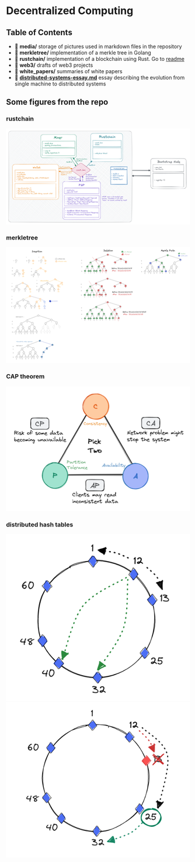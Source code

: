 # Decentralized Computing

## Table of Contents
- 📂 **media/** storage of pictures used in markdown files in the repository
- 📂 **merkletree/** implementation of a merkle tree in Golang 
- 📂 **rustchain/** implementation of a blockchain using Rust. Go to [readme](/rustchain/README.md)
- 📂 **web3/** drafts of web3 projects
- 📂 **white_papers/** summaries of white papers 
- 📄 **[distributed-systems-essay.md](distributed-systems-essay.md)** essay describing the evolution from single machine to distributed systems 

## Some figures from the repo 

### rustchain 
![rustchain design](/media/rustchain.png)

### merkletree
![merkletree](/media/merkle-tree.png)

### CAP theorem
![cap](/media/cap.png)

### distributed hash tables 
![dht-1](/media/dht-1.png)
![dht-2](/media/dht-2.png)


